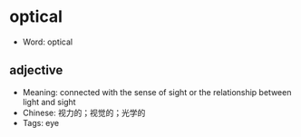 # optical

- Word: optical

## adjective

- Meaning: connected with the sense of sight or the relationship between light and sight
- Chinese: 视力的；视觉的；光学的
- Tags: eye

